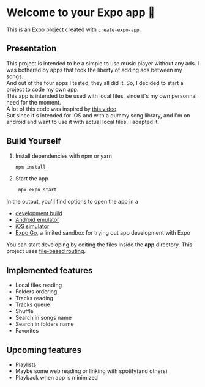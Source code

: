 # Welcome to your Expo app 👋

This is an [Expo](https://expo.dev) project created with [`create-expo-app`](https://www.npmjs.com/package/create-expo-app).

<h2>Presentation</h2>
This project is intended to be a simple to use music player without any ads. 
I was bothered by apps  that took the liberty of adding ads between my songs. <br/>And out of the four apps I tested, they all did it. So, I decided to start a project to code my own app.<br/> This app is intended to be used with local files, since it's my own personnal need for the moment.<br/>A lot of this code was inspired by <a href="https://www.youtube.com/watch?v=9CElrkFwiBU">this video</a>.<br/> But since it's intended for iOS and with a dummy song library, and I'm on android and want to use it with actual local files, I adapted it.

## Build Yourself

1. Install dependencies with npm or yarn

   ```bash
   npm install
   ```

2. Start the app

   ```bash
    npx expo start
   ```

In the output, you'll find options to open the app in a

- [development build](https://docs.expo.dev/develop/development-builds/introduction/)
- [Android emulator](https://docs.expo.dev/workflow/android-studio-emulator/)
- [iOS simulator](https://docs.expo.dev/workflow/ios-simulator/)
- [Expo Go](https://expo.dev/go), a limited sandbox for trying out app development with Expo

You can start developing by editing the files inside the **app** directory. This project uses [file-based routing](https://docs.expo.dev/router/introduction).

## Implemented features

- Local files reading
- Folders ordering
- Tracks reading
- Tracks queue
- Shuffle
- Search in songs name
- Search in folders name
- Favorites

## Upcoming features

- Playlists
- Maybe some web reading or linking with spotify(and others)
- Playback when app is minimized
